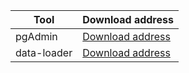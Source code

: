 ﻿| Tool | Download address |
| ----------- | ------------------------------------------------------------ |
| pgAdmin     | [Download address](https://www.pgadmin.org/download/)                |
| data-loader | [Download address](https://main.qcloudimg.com/raw/030c803536979706775e3cc8238ed5d9/data-loader.7z) |


